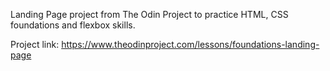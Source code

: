 Landing Page project from The Odin Project to practice HTML, CSS foundations and flexbox skills.

Project link: https://www.theodinproject.com/lessons/foundations-landing-page